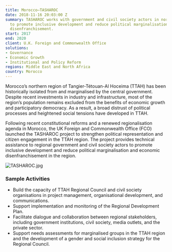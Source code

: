 ```yaml
---
title: Morocco—TASHAROC
date: 2018-11-16 20:03:00 Z
summary: TASHAROC works with government and civil society actors in northern Morocco
  to promote inclusive development and reduce political marginalisation and economic
  disenfranchisement.
start: 2017
end: 2020
client: U.K. Foreign and Commonwealth Office
solutions:
- Governance
- Economic Growth
- Institutional and Policy Reform
regions: Middle East and North Africa
country: Morocco
---
```


Morocco’s northern region of Tangier-Tétouan-Al Hoceima (TTAH) has been historically isolated from and marginalised by the central government. Despite recent investments in industry and infrastructure, most of the region’s population remains excluded from the benefits of economic growth and participatory democracy. As a result, a broad distrust of political processes and heightened social tensions have developed in TTAH.  

Following recent constitutional reforms and a renewed regionalisation agenda in Morocco, the UK Foreign and Commonwealth Office (FCO) launched the TASHAROC project to strengthen political representation and citizen engagement in the TTAH region. The project provides technical assistance to regional government and civil society actors to promote inclusive development and reduce political marginalisation and economic disenfranchisement in the region.

![TASHAROC.jpg](/uploads/TASHAROC.jpg)

### Sample Activities

* Build the capacity of TTAH Regional Council and civil society organisations in project management, organisational development, and communications.
* Support implementation and monitoring of the Regional Development Plan.
* Facilitate dialogue and collaboration between regional stakeholders, including government institutions, civil society, media outlets, and the private sector. 
* Support needs assessments for marginalised groups in the TTAH region and the development of a gender and social inclusion strategy for the Regional Council.